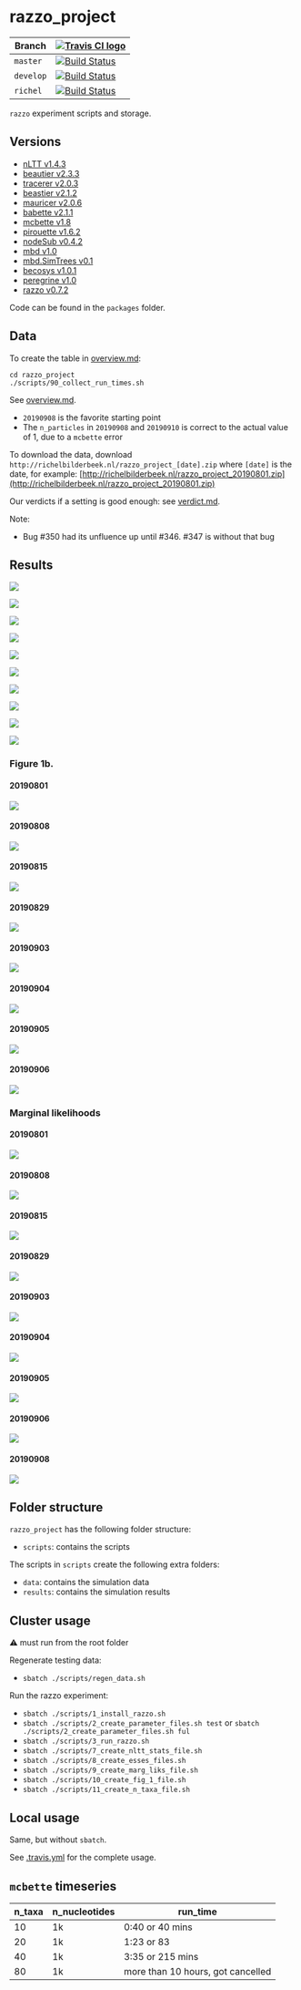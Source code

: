 # razzo_project

Branch   |[![Travis CI logo](pics/TravisCI.png)](https://travis-ci.org)
---------|--------------------------------------------------------------------------------
`master` |[![Build Status](https://travis-ci.org/richelbilderbeek/razzo_project.svg?branch=master)](https://travis-ci.org/richelbilderbeek/razzo_project)
`develop`|[![Build Status](https://travis-ci.org/richelbilderbeek/razzo_project.svg?branch=develop)](https://travis-ci.org/richelbilderbeek/razzo_project)
`richel` |[![Build Status](https://travis-ci.org/richelbilderbeek/razzo_project.svg?branch=richel)](https://travis-ci.org/richelbilderbeek/razzo_project)

`razzo` experiment scripts and storage.

## Versions

 * [nLTT v1.4.3](https://github.com/thijsjanzen/nLTT/releases/tag/v1.4.3)
 * [beautier v2.3.3](https://github.com/ropensci/beautier/releases/tag/v2.3.3)
 * [tracerer v2.0.3](https://github.com/ropensci/tracerer/releases/tag/v2.0.3)
 * [beastier v2.1.2](https://github.com/ropensci/beastier/releases/tag/v2.1.2)
 * [mauricer v2.0.6](https://github.com/ropensci/mauricer/releases/tag/v2.0.6)
 * [babette v2.1.1](https://github.com/ropensci/babette/releases/tag/v2.1.1)
 * [mcbette v1.8](https://github.com/richelbilderbeek/mcbette/releases/tag/v1.8)
 * [pirouette v1.6.2](https://github.com/richelbilderbeek/pirouette/releases/tag/v1.6.2)
 * [nodeSub v0.4.2](https://github.com/thijsjanzen/nodeSub/releases/tag/v0.4.2)
 * [mbd v1.0](https://github.com/Giappo/mbd/releases/tag/v1.0)
 * [mbd.SimTrees v0.1](https://github.com/Giappo/mbd.SimTrees/releases/tag/v0.1)
 * [becosys v1.0.1](https://github.com/richelbilderbeek/becosys/releases/tag/v1.0.1)
 * [peregrine v1.0](https://github.com/richelbilderbeek/peregrine/releases/tag/v1.0)
 * [razzo v0.7.2](https://github.com/richelbilderbeek/razzo/releases/tag/v0.7.2)

Code can be found in the `packages` folder.

## Data

To create the table in [overview.md](overview.md):

```
cd razzo_project
./scripts/90_collect_run_times.sh
```

See [overview.md](overview.md).

 * `20190908` is the favorite starting point
 * The `n_particles` in `20190908` and `20190910` 
   is correct to the actual value of 1, due to a `mcbette` error 

To download the data, 
download `http://richelbilderbeek.nl/razzo_project_[date].zip` where `[date]` is the date, 
for example: [http://richelbilderbeek.nl/razzo_project_20190801.zip](http://richelbilderbeek.nl/razzo_project_20190801.zip)

Our verdicts if a setting is good enough: see [verdict.md](verdict.md).

Note:

 * Bug #350 had its unfluence up until #346. #347 is without that bug

## Results

![](fig_esses.png)

![](fig_states.png)

![](fig_f_mb_species.png)

![](fig_mean_esses.png)

![](fig_mean_n_taxa.png)

![](fig_n_mb_species.png)

![](fig_run_times_boxplot.png)

![](fig_run_times_per_crown_age_grouped.png)

![](fig_run_times_per_crown_age.png)

![](fig_run_times.png)

### Figure 1b.

#### 20190801

![](results/razzo_project_20190801/figure_1b.png)

#### 20190808

![](results/razzo_project_20190808/figure_1b.png)

#### 20190815

![](results/razzo_project_20190815/figure_1b.png)

#### 20190829

![](results/razzo_project_20190829/figure_1b.png)

#### 20190903

![](results/razzo_project_20190903/figure_1b.png)

#### 20190904

![](results/razzo_project_20190904/figure_1b.png)

#### 20190905

![](results/razzo_project_20190905/figure_1b.png)

#### 20190906

![](results/razzo_project_20190906/figure_1b.png)

### Marginal likelihoods

#### 20190801

![](results/razzo_project_20190801/fig_marg_liks.png)

#### 20190808

![](results/razzo_project_20190808/fig_marg_liks.png)

#### 20190815

![](results/razzo_project_20190815/fig_marg_liks.png)

#### 20190829

![](results/razzo_project_20190829/fig_marg_liks.png)

#### 20190903

![](results/razzo_project_20190903/fig_marg_liks.png)

#### 20190904

![](results/razzo_project_20190904/fig_marg_liks.png)

#### 20190905

![](results/razzo_project_20190905/fig_marg_liks.png)

#### 20190906

![](results/razzo_project_20190906/fig_marg_liks.png)

#### 20190908

![](results/razzo_project_20190908/fig_marg_liks.png)


## Folder structure

`razzo_project` has the following folder structure:

 * `scripts`: contains the scripts

The scripts in `scripts` create the following extra folders:

 * `data`: contains the simulation data
 * `results`: contains the simulation results

## Cluster usage

:warning: must run from the root folder

Regenerate testing data:

 * `sbatch ./scripts/regen_data.sh`

Run the razzo experiment:

 * `sbatch ./scripts/1_install_razzo.sh`
 * `sbatch ./scripts/2_create_parameter_files.sh test` or `sbatch ./scripts/2_create_parameter_files.sh ful`
 * `sbatch ./scripts/3_run_razzo.sh`
 * `sbatch ./scripts/7_create_nltt_stats_file.sh`
 * `sbatch ./scripts/8_create_esses_files.sh`
 * `sbatch ./scripts/9_create_marg_liks_file.sh`
 * `sbatch ./scripts/10_create_fig_1_file.sh`
 * `sbatch ./scripts/11_create_n_taxa_file.sh`

## Local usage

Same, but without `sbatch`.

See [.travis.yml](.travis.yml) for the complete usage.

## `mcbette` timeseries

n_taxa|n_nucleotides|run_time
---|---|---
10|1k|0:40 or 40 mins
20|1k|1:23 or 83
40|1k|3:35 or 215 mins
80|1k|more than 10 hours, got cancelled
